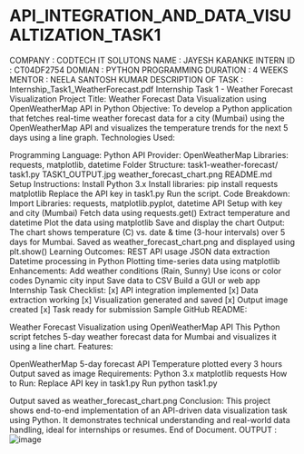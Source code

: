 # API_INTEGRATION_AND_DATA_VISUALTIZATION_TASK1 
COMPANY : CODTECH IT SOLUTONS NAME : JAYESH KARANKE INTERN ID : CT04DF2754 DOMIAN : PYTHON PROGRAMMING DURATION : 4 WEEKS MENTOR : NEELA SANTOSH KUMAR DESCRIPTION OF TASK : Internship_Task1_WeatherForecast.pdf Internship Task 1 - Weather Forecast Visualization Project Title: Weather Forecast Data Visualization using OpenWeatherMap API in Python Objective: To develop a Python application that fetches real-time weather forecast data for a city (Mumbai) using the OpenWeatherMap API and visualizes the temperature trends for the next 5 days using a line graph. Technologies Used:

Programming Language: Python
API Provider: OpenWeatherMap
Libraries: requests, matplotlib, datetime Folder Structure: task1-weather-forecast/ task1.py TASK1_OUTPUT.jpg weather_forecast_chart.png README.md Setup Instructions:
Install Python 3.x
Install libraries: pip install requests matplotlib
Replace the API key in task1.py
Run the script. Code Breakdown:
Import Libraries: requests, matplotlib.pyplot, datetime
API Setup with key and city (Mumbai)
Fetch data using requests.get()
Extract temperature and datetime
Plot the data using matplotlib
Save and display the chart Output: The chart shows temperature (C) vs. date & time (3-hour intervals) over 5 days for Mumbai. Saved as weather_forecast_chart.png and displayed using plt.show() Learning Outcomes:
REST API usage
JSON data extraction
Datetime processing in Python
Plotting time-series data using matplotlib Enhancements:
Add weather conditions (Rain, Sunny)
Use icons or color codes
Dynamic city input
Save data to CSV
Build a GUI or web app Internship Task Checklist: [x] API integration implemented [x] Data extraction working [x] Visualization generated and saved [x] Output image created [x] Task ready for submission Sample GitHub README:

Weather Forecast Visualization using OpenWeatherMap API
This Python script fetches 5-day weather forecast data for Mumbai and visualizes it using a line chart. Features:

OpenWeatherMap 5-day forecast API
Temperature plotted every 3 hours
Output saved as image Requirements:
Python 3.x
matplotlib
requests How to Run:
Replace API key in task1.py
Run python task1.py

Output saved as weather_forecast_chart.png Conclusion: This project shows end-to-end implementation of an API-driven data visualization task using Python. It demonstrates technical understanding and real-world data handling, ideal for internships or resumes. End of Document. OUTPUT : 
![image](https://github.com/user-attachments/assets/475683e9-c940-4b75-980f-88dac61477d7)

